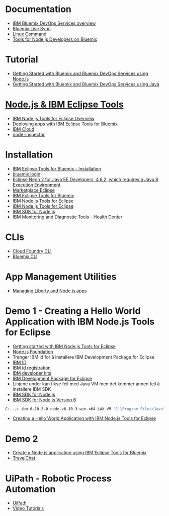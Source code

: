 # Documentation
- [IBM Bluemix DevOps Services overview](https://hub.jazz.net/docs/overview/) 
- [Bluemix Live Sync](https://console.ng.bluemix.net/docs/develop/bluemixlive.html)
- [Linux Command](http://www.linuxcommand.org/index.php)
- [Tools for Node.js Developers on Bluemix ](https://dzone.com/articles/tools-for-nodejs-developers-on-bluemix)

# Tutorial
- [Getting Started with Bluemix and Bluemix DevOps Services using Node.js](https://hub.jazz.net/tutorials/jazzeditor/)
- [Getting Started with Bluemix and Bluemix DevOps Services using Java](https://hub.jazz.net/tutorials/jazzeditorjava/)

# [Node.js & IBM Eclipse Tools](https://www.ibm.com/developerworks/community/blogs/nodejstools?lang=en)
- [IBM Node.js Tools for Eclipse Overview](https://www.ibm.com/developerworks/community/blogs/nodejstools/entry/IBM_Node_js_Tools_for_Eclipse_Beta_Overview?lang=en)
- [Deploying apps with IBM Eclipse Tools for Bluemix](https://console.ng.bluemix.net/docs/manageapps/eclipsetools/eclipsetools.html#eclipsetools)
- [IBM Cloud](https://www.ibm.com/cloud-computing/?cm_mcc=IBMBLUEMIXMARKETING-_-Eclipse-_-Plugin-_-dWpage)
- [node-inspector](https://www.npmjs.com/package/node-inspector)

# Installation
- [IBM Eclipse Tools for Bluemix - Installation](https://developer.ibm.com/wasdev/downloads/#asset/tools-IBM_Eclipse_Tools_for_Bluemix)
- [bluemix login](https://console.ng.bluemix.net/)
- [Eclipse Neon 2 for Java EE Developers, 4.6.2, which requires a Java 8 Execution Environment](https://www.eclipse.org/downloads/packages/eclipse-ide-java-ee-developers/neon2)
- [Marketplace Eclipse](http://marketplace.eclipse.org/)
- [IBM Eclipse Tools for Bluemix](https://marketplace.eclipse.org/content/ibm-eclipse-tools-bluemix)
- [IBM Node.js Tools for Eclipse](http://marketplace.eclipse.org/node/2722362)
- [IBM Node.js Tools for Eclipse](https://marketplace.eclipse.org/content/ibm-nodejs-tools-eclipse-beta)
- [IBM SDK for Node.js](https://developer.ibm.com/node/sdk/)
- [IBM Monitoring and Diagnostic Tools - Health Center](https://marketplace.eclipse.org/content/ibm-monitoring-and-diagnostic-tools-health-centergit )


# CLIs
- [Cloud Foundry CLI](https://console.ng.bluemix.net/docs/cli/reference/cfcommands/index.html#cf)
- [Bluemix CLI](https://www.ibm.com/blogs/bluemix/2016/02/bluemix-cli/)

# App Management Utilities
- [Managing Liberty and Node.js apps](https://console.ng.bluemix.net/docs/manageapps/app_mng.html#app_management)

# Demo 1 - Creating a Hello World Application with IBM Node.js Tools for Eclipse
- [Getting started with IBM Node.js Tools for Eclipse](https://www.ibm.com/developerworks/community/blogs/nodejstools/entry/Getting_Started_with_IBM_Node_js_Tools_for_Eclipse_Beta?lang=en)
- [Node.js Foundation](https://nodejs.org/en/download/)
- Trenger IBM id for å installere IBM Development Package for Eclipse
- [IBM ID](https://www-01.ibm.com/marketing/iwm/iwm/web/preLogin.do?source=idpe&S_TACT=105AGX05&S_CMP=JDK&lang=en_US&S_PKG=win64-6.3.10)
- [IBM id registration](https://www.ibm.com/account/profile/us?page=reg&okURL=https%3A%2F%2Fwww-01.ibm.com%2Fmarketing%2Fiwm%2Fiwm%2Fweb%2Freg%2Fpick.do%3Fsource%3Didpe%26S_PKG%3Dwin64-6.3.10%26S_TACT%3D105AGX05%26S_CMP%3DJDK%26lang%3Den_US&required=fname+lname+oaddr+)
- [IBM developer kits](https://www.ibm.com/developerworks/java/jdk/)
- [IBM Development Package for Eclipse](https://www-01.ibm.com/marketing/iwm/iwm/web/reg/download.do?source=idpe&S_PKG=win64-6.3.10&S_TACT=105AGX05&S_CMP=JDK&lang=en_US&cp=UTF-8)
- Linjene under kan fikse feil med Java VM men det kommer annen feil å installere IBM SDK 
- [IBM SDK for Node.js](https://developer.ibm.com/node/sdk/)
- [IBM SDK for Node.js Version 6](https://developer.ibm.com/node/sdk/v6/)
```bash
C:...> ibm-6.10.3.0-node-v6.10.3-win-x64 LAX_VM "C:\Program Files\Java\jre1.8.0_131\bin\java.exe”
```
- [Creating a Hello World Application with IBM Node.js Tools for Eclipse](https://www.ibm.com/developerworks/community/blogs/nodejstools/entry/Creating_a_Hello_World_Application_with_IBM_Node_js_Tools_for_Eclipse_Beta?lang=en)

# Demo 2
- [Create a Node.js application using IBM Eclipse Tools for Bluemix](https://www.ibm.com/blogs/bluemix/2015/02/create-node-js-application-using-ibm-eclipse-tools-bluemix-ibm-watson-service/)
- [TravelChat](https://hub.jazz.net/project/sghung/TravelChat/overview)

# UiPath - Robotic Process Automation
- [UiPath](https://www.uipath.com/)
- [Video Tutorials](https://www.uipath.com/tutorials)